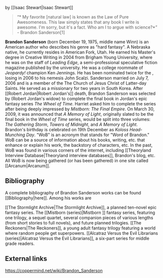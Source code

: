  by [[Isaac Stewart\|Isaac Stewart]]
>“* My favorite [natural law] is known as the Law of Pure Awesomeness. This law simply states that any book I write is awesome. I'm sorry, but it's a fact. Who am I to argue with science?*”
\- Brandon Sanderson[1]


**Brandon Sanderson** (born December 19, 1975, middle name Winn) is an American author who describes his genre as "hard fantasy". A Nebraska native, he currently resides in American Fork, Utah. He earned his Master's degree in Creative Writing in 2004 from Brigham Young University, where he was on the staff of *Leading Edge*, a semi-professional speculative fiction magazine published by the university. He was a college roommate of *Jeopardy!* champion Ken Jennings. He has been nominated twice for the , losing in 2006 to his nemesis John Scalzi.
Sanderson married on July 7, 2006 and is a member of the The Church of Jesus Christ of Latter-day Saints. He served as a missionary for two years in South Korea.
After [[Robert Jordan\|Robert Jordan's]] death, Brandon Sanderson was selected by  (Robert Jordan's widow) to complete the final book in Jordan's epic fantasy series *The Wheel of Time*. Harriet asked him to complete the series after being deeply impressed by *Mistborn: The Final Empire*. On March 30, 2009, it was announced that *A Memory of Light*, originally slated to be the final book in the *Wheel of Time* series, would be split into three volumes: *The Gathering Storm*, *Towers of Midnight*, and *A Memory of Light*.
Brandon's birthday is celebrated on 19th December as *Koloss Head-Munching Day*.
"WoB" is an acronym that stands for "Word of Brandon." WoB can be a source of information about his books, writing, etc. that enhance or explain his work, the backstory of characters, etc. In the past, WoB was found in various corners of the internet, including [[Theoryland Interview Database\|Theoryland interview databases]], Brandon's blog, etc. All WoB is now being gathered (or has been gathered) in one site called [[Arcanum\|Arcanum]].

## Bibliography
A complete bibliography of Brandon Sanderson works can be found [[Bibliography\|here]]. Among his works are

[[The Stormlight Archive\|The Stormlight Archive]], a planned ten-novel epic fantasy series.
The [[Mistborn (series)\|Mistborn ]] fantasy series, featuring one trilogy, a sequel quartet, several companion pieces of various lengths (from short stories to full novels), and future planned trilogies.
[[The Reckoners\|The Reckoners]], a young adult fantasy trilogy featuring a world where random people get superpowers.
[[Alcatraz Versus the Evil Librarians (series)\|Alcatraz Versus the Evil Librarians]], a six-part series for middle grade readers.
## External links







https://coppermind.net/wiki/Brandon_Sanderson